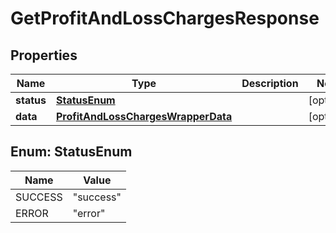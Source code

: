# GetProfitAndLossChargesResponse

## Properties
Name | Type | Description | Notes
------------ | ------------- | ------------- | -------------
**status** | [**StatusEnum**](#StatusEnum) |  |  [optional]
**data** | [**ProfitAndLossChargesWrapperData**](ProfitAndLossChargesWrapperData.md) |  |  [optional]

<a name="StatusEnum"></a>
## Enum: StatusEnum
Name | Value
---- | -----
SUCCESS | &quot;success&quot;
ERROR | &quot;error&quot;
